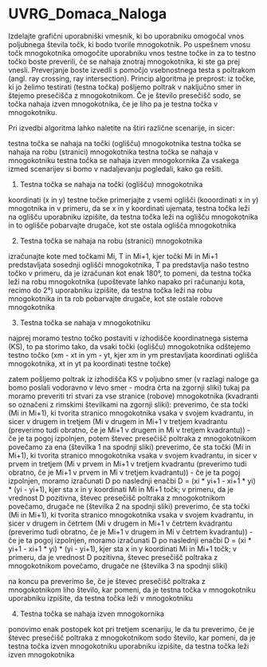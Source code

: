 # UVRG_Domaca_Naloga
Izdelajte grafični uporabniški vmesnik, ki bo uporabniku omogočal vnos poljubnega števila točk, ki bodo tvorile mnogokotnik. Po uspešnem vnosu točk mnogokotnika omogočite uporabniku vnos testne točke in za to testno točko boste preverili, če se nahaja znotraj mnogokotnika, ki ste ga prej vnesli. Preverjanje boste izvedli s pomočjo vsebnostnega testa s poltrakom (angl. ray crossing, ray intersection). Princip algoritma je preprost: iz točke, ki jo želimo testirati (testna točka) pošljemo poltrak v naključno smer in štejemo presečišča z mnogokotnikom. Če je število presečišč sodo, se točka nahaja izven mnogokotnika, če je liho pa je testna točka v mnogokotniku. 

 

Pri izvedbi algoritma lahko naletite na štiri različne scenarije, in sicer:

testna točka se nahaja na točki (oglišču) mnogokotnika
testna točka se nahaja na robu (stranici) mnogokotnika
testna točka se nahaja v mnogokotniku
testna točka se nahaja izven mnogokornika
Za vsakega izmed scenarijev si bomo v nadaljevanju pogledali, kako ga rešiti.

 

1. Testna točka se nahaja na točki (oglišču) mnogokotnika

koordinati (x in y) testne točke primerjajte z vsemi oglišči (kooordinati x in y) mnogotnika in v primeru, da se x in y koordinati ujemata, testna točka leži na oglišču
uporabniku izpišite, da testna točka leži na oglišču mnogokotnika in to oglišče pobarvajte drugače, kot ste ostala oglišča mnogokotnika

2. Testna točka se nahaja na robu (stranici) mnogokotnika

izračunajte kote med točkami Mi, T in Mi+1, kjer točki Mi in Mi+1 predstavljata sosednji oglišči mnogokotnika, T pa predstavlja našo testno točko
v primeru, da je izračunan kot enak 180°, to pomeni, da testna točka leži na robu mnogokotnika (upoštevate lahko napako pri računanju kota, recimo do 2°)
uporabniku izpišite, da testna točka leži na robu mnogokotnika in ta rob pobarvajte drugače, kot ste ostale robove mnogokotnika

3. Testna točka se nahaja v mnogokotniku

najprej moramo testno točko postaviti v izhodišče koordinatnega sistema (KS), to pa storimo tako, da vsaki točki (oglišču) mnogokotnika odštejemo testno točko (xm - xt in ym - yt, kjer xm in ym prestavljata koordinati oglišča mnogokotnika, xt in yt pa koordinati testne točke)

zatem pošljemo poltrak iz izhodišča KS v poljubno smer (v razlagi naloge ga bomo poslali vodoravno v levo smer - modra črta na zgornji sliki)
tukaj pa moramo preveriti tri stvari za vse stranice (robove) mnogokotnika (kvadranti so označeni z rimskimi številkami na zgornji sliki):
preverimo, če sta točki (Mi in Mi+1), ki tvorita stranico mnogokotnika vsaka v svojem kvadrantu, in sicer v drugem in tretjem (Mi v drugem in Mi+1 v tretjem kvadrantu (preverimo tudi obratno, če je Mi+1 v drugem in Mi v tretjem kvadrantu)) - če je ta pogoj izpolnjen, potem števec presečišč poltraka z mnogokotnikom povečamo za ena (številka 1 na spodnji sliki)
preverimo, če sta točki (Mi in Mi+1), ki tvorita stranico mnogokotnika vsaka v svojem kvadrantu, in sicer v prvem in tretjem (Mi v prvem in Mi+1 v tretjem kvadrantu (preverimo tudi obratno, če je Mi+1 v prvem in Mi v tretjem kvadrantu)) - če je ta pogoj izpolnjen, moramo izračunati D po naslednji enačbi D = (xi * yi+1 - xi+1 * yi) * (yi - yi+1), kjer sta x in y koordinati Mi in Mi+1 točk; v primeru, da je vrednost D pozitivna, števec presečišč poltraka z mnogokotnikom povečamo, drugače ne (številka 2 na spodnji sliki)
preverimo, če sta točki (Mi in Mi+1), ki tvorita stranico mnogokotnika vsaka v svojem kvadrantu, in sicer v drugem in četrtem (Mi v drugem in Mi+1 v četrtem kvadrantu (preverimo tudi obratno, če je Mi+1 v drugem in Mi v četrtem kvadrantu)) - če je ta pogoj izpolnjen, moramo izračunati D po naslednji enačbi D = (xi * yi+1 - xi+1 * yi) * (yi - yi+1), kjer sta x in y koordinati Mi in Mi+1 točk; v primeru, da je vrednost D pozitivna, števec presečišč poltraka z mnogokotnikom povečamo, drugače ne (številka 3 na spodnji sliki)
           

na koncu pa preverimo še, če je števec presečišč poltraka z mnogokotnikom liho število, kar pomeni, da je testna točka v mnogokotniku
uporabniku izpišite, da testna točka leži v mnogokotniku
 

4. Testna točka se nahaja izven mnogokornika

ponovimo enak postopek kot pri tretjem scenariju, le da tu preverimo, če je števec presečišč poltraka z mnogokotnikom sodo število, kar pomeni, da je testna točka izven mnogokotniku
uporabniku izpišite, da testna točka leži izven mnogokotnika
 

